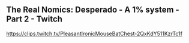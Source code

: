 ## The Real Nomics: Desperado - A 1% system - Part 2 - Twitch

<https://clips.twitch.tv/PleasantIronicMouseBatChest-2QxKdY511KzrTc1f>

